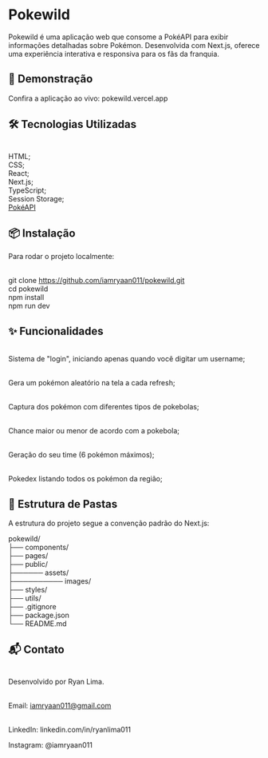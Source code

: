 # Pokewild
Pokewild é uma aplicação web que consome a PokéAPI para exibir informações detalhadas sobre Pokémon. Desenvolvida com Next.js, oferece uma experiência interativa e responsiva para os fãs da franquia.

## 🚀 Demonstração
Confira a aplicação ao vivo: pokewild.vercel.app

## 🛠️ Tecnologias Utilizadas
<br/>HTML;
<br/>CSS;
<br/>React;
<br/>Next.js;
<br/>TypeScript;
<br/>Session Storage;
<br/><a href="https://pokeapi.co">PokéAPI</a>

## 📦 Instalação
Para rodar o projeto localmente:

<br/>git clone https://github.com/iamryaan011/pokewild.git
<br/>cd pokewild
<br/>npm install
<br/>npm run dev

## ✨ Funcionalidades
<br/>Sistema de "login", iniciando apenas quando você digitar um username;

<br/>Gera um pokémon aleatório na tela a cada refresh;

<br/>Captura dos pokémon com diferentes tipos de pokebolas;

<br/>Chance maior ou menor de acordo com a pokebola;

<br/>Geração do seu time (6 pokémon máximos);

<br/>Pokedex listando todos os pokémon da região;

## 📁 Estrutura de Pastas
A estrutura do projeto segue a convenção padrão do Next.js:

pokewild/
<br/>├── components/
<br/>├── pages/
<br/>├── public/
<br/>├────── assets/
<br/>├────────── images/
<br/>├── styles/
<br/>├── utils/
<br/>├── .gitignore
<br/>├── package.json
<br/>└── README.md

## 📬 Contato
<br/>Desenvolvido por Ryan Lima.

<br/>Email: iamryaan011@gmail.com

<br/>LinkedIn: linkedin.com/in/ryanlima011

Instagram: @iamryaan011

